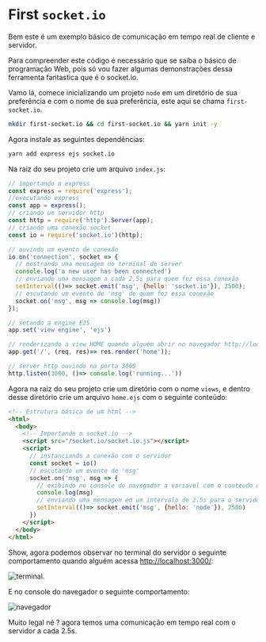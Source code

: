 # First `socket.io`

Bem este é um exemplo básico de comunicação em tempo real de cliente e servidor.

Para compreender este código é necessário que se saiba o básico de programação Web, pois só vou fazer algumas demonstrações dessa ferramenta fantastica que é o socket.io.

Vamo lá, comece inicializando um projeto `node` em um diretório de sua preferência e com o nome de sua preferência, este aqui se chama `first-socket.io`.

```bash
mkdir first-socket.io && cd first-socket.io && yarn init -y
```

Agora instale as seguintes dependências:

```bash
yarn add express ejs socket.io
```

Na raiz do seu projeto crie um arquivo `index.js`:

```js
// importando o express
const express = require('express');
//executando express
const app = express();
// criando um servidor http
const http = require('http').Server(app);
// criando uma conexão socket
const io = require('socket.io')(http);

// ouvindo um evento de conexão
io.on('connection', socket => {
  // mostrando uma mensagem no terminal do server
  console.log('a new user has been connected')
  // enviando uma mensagem a cada 2,5s para quem fez essa conexão
  setInterval(()=> socket.emit('msg', {hello: 'socket.io'}), 2500);
  // escutando um evento de 'msg' de quem fez essa conexão
  socket.on('msg', msg => console.log(msg))
});

// setando a engine EJS
app.set('view engine', 'ejs')

// renderizando a view HOME quando alguém abrir no navegador http://localhost:3000/
app.get('/', (req, res)=> res.render('home'));

// server http ouvindo na porta 3000
http.listen(3000, ()=> console.log('running...'))
```

Agora na raiz do seu projeto crie um diretório com o nome `views`, e dentro desse diretório crie um arquivo `home.ejs` com o seguinte conteúdo:

```html
<!-- Estrutura básica de um html -->
<html>
  <body>
    <!-- Importando o socket.io -->
    <script src="/socket.io/socket.io.js"></script>
    <script>
      // instanciando a conexão com o servidor
      const socket = io()
      // escutando um evento de 'msg'
      socket.on('msg', msg => {
        // exibindo no console do navegador a variavel com o conteudo de 'msg'
        console.log(msg)
        // enviando uma mensagem em um intervalo de 2.5s para o servidor.
        setInterval(()=> socket.emit('msg', {hello: 'node'}), 2500)
      })
    </script>
  </body>
</html>
```

Show, agora podemos observar no terminal do servidor o seguinte comportamento quando alguém acessa [http://localhost:3000/](http://localhost:3000):

![terminal](https://i.imgur.com/51i5ww2.png).

E no console do navegador o seguinte comportamento:

![navegador](https://i.imgur.com/LrMgnkj.png)


Muito legal né ? agora temos uma comunicação em tempo real com o servidor a cada 2.5s.